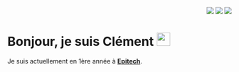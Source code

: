 <p align="right">
  <a href="https://github.com/Clement-Fernandes"><img src="https://img.shields.io/badge/github-white?style=for-the-badge&logo=github&labelColor=333&logoColor=fca121"></a>
  <a href="https://www.linkedin.com/in/cl%C3%A9ment-fernandes-15093a206/?locale=en_US"><img src="https://img.shields.io/badge/linkedin-white?style=for-the-badge&logo=linkedin&labelColor=0077b5&logoColor=ffffff"></a>
  <a href="https://clement-fernandes.github.io/nouveau-porfolio/directories/en/index.html"><img src="https://img.shields.io/badge/portfolio-white?style=for-the-badge&logo=keybase&labelColor=33A0FF&logoColor=ffffff"></a>
</p>

<h1 >Bonjour, je suis Clément <img src="https://raw.githubusercontent.com/MartinHeinz/MartinHeinz/master/wave.gif" width="30px"></h1>
<p>Je suis actuellement en 1ère année à <b><a href="https://www.epitech.eu/en/">Epitech</a></b>.</p>
